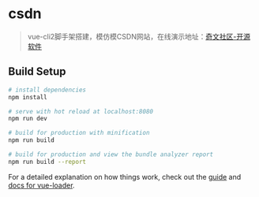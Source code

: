 # csdn

> vue-cli2脚手架搭建，模仿模CSDN网站，在线演示地址：[奇文社区-开源软件](https://www.qiwenshare.com/opensoftware)

## Build Setup

``` bash
# install dependencies
npm install

# serve with hot reload at localhost:8080
npm run dev

# build for production with minification
npm run build

# build for production and view the bundle analyzer report
npm run build --report
```

For a detailed explanation on how things work, check out the [guide](http://vuejs-templates.github.io/webpack/) and [docs for vue-loader](http://vuejs.github.io/vue-loader).
